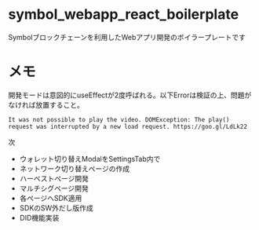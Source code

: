 # symbol_webapp_react_boilerplate
Symbolブロックチェーンを利用したWebアプリ開発のボイラープレートです

# メモ
開発モードは意図的にuseEffectが2度呼ばれる。以下Errorは検証の上、問題がなければ放置すること。
```
It was not possible to play the video. DOMException: The play() request was interrupted by a new load request. https://goo.gl/LdLk22
```

次
- ウォレット切り替えModalをSettingsTab内で
- ネットワーク切り替えページの作成
- ハーベストページ開発
- マルチシグページ開発
- 各ページへSDK適用
- SDKのSW外だし版作成
- DID機能実装
